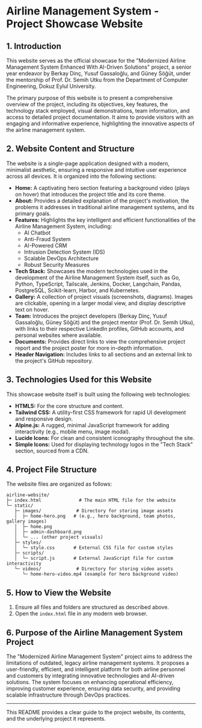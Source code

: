 # Airline Management System - Project Showcase Website

## 1. Introduction

This website serves as the official showcase for the "Modernized Airline Management System Enhanced With AI-Driven Solutions" project, a senior year endeavor by Berkay Dinç, Yusuf Gassaloğlu, and Güney Söğüt, under the mentorship of Prof. Dr. Semih Utku from the Department of Computer Engineering, Dokuz Eylul University.

The primary purpose of this website is to present a comprehensive overview of the project, including its objectives, key features, the technology stack employed, visual demonstrations, team information, and access to detailed project documentation. It aims to provide visitors with an engaging and informative experience, highlighting the innovative aspects of the airline management system.

## 2. Website Content and Structure

The website is a single-page application designed with a modern, minimalist aesthetic, ensuring a responsive and intuitive user experience across all devices. It is organized into the following sections:

* **Home:** A captivating hero section featuring a background video (plays on hover) that introduces the project title and its core theme.
* **About:** Provides a detailed explanation of the project's motivation, the problems it addresses in traditional airline management systems, and its primary goals.
* **Features:** Highlights the key intelligent and efficient functionalities of the Airline Management System, including:
    * AI Chatbot
    * Anti-Fraud System
    * AI-Powered CRM
    * Intrusion Detection System (IDS)
    * Scalable DevOps Architecture
    * Robust Security Measures
* **Tech Stack:** Showcases the modern technologies used in the development of the Airline Management System itself, such as Go, Python, TypeScript, Tailscale, Jenkins, Docker, Langchain, Pandas, PostgreSQL, Scikit-learn, Harbor, and Kubernetes.
* **Gallery:** A collection of project visuals (screenshots, diagrams). Images are clickable, opening in a larger modal view, and display descriptive text on hover.
* **Team:** Introduces the project developers (Berkay Dinç, Yusuf Gassaloğlu, Güney Söğüt) and the project mentor (Prof. Dr. Semih Utku), with links to their respective LinkedIn profiles, GitHub accounts, and personal websites where available.
* **Documents:** Provides direct links to view the comprehensive project report and the project poster for more in-depth information.
* **Header Navigation:** Includes links to all sections and an external link to the project's GitHub repository.

## 3. Technologies Used for this Website

This showcase website itself is built using the following web technologies:

* **HTML5:** For the core structure and content.
* **Tailwind CSS:** A utility-first CSS framework for rapid UI development and responsive design.
* **Alpine.js:** A rugged, minimal JavaScript framework for adding interactivity (e.g., mobile menu, image modal).
* **Lucide Icons:** For clean and consistent iconography throughout the site.
* **Simple Icons:** Used for displaying technology logos in the "Tech Stack" section, sourced from a CDN.

## 4. Project File Structure

The website files are organized as follows:

```text
airline-website/
├─ index.html              # The main HTML file for the website
└─ static/
   ├─ images/             # Directory for storing image assets
   │  ├─ home-hero.png   # (e.g., hero background, team photos, gallery images)
   │  ├─ home.png
   │  ├─ admin-dashboard.png
   │  └─ ... (other project visuals)
   ├─ styles/
   │  └─ style.css       # External CSS file for custom styles
   ├─ scripts/
   │  └─ script.js       # External JavaScript file for custom interactivity
   └─ videos/             # Directory for storing video assets
      └─ home-hero-video.mp4 (example for hero background video)
```

## 5. How to View the Website

1.  Ensure all files and folders are structured as described above.
2.  Open the `index.html` file in any modern web browser.

## 6. Purpose of the Airline Management System Project

The "Modernized Airline Management System" project aims to address the limitations of outdated, legacy airline management systems. It proposes a user-friendly, efficient, and intelligent platform for both airline personnel and customers by integrating innovative technologies and AI-driven solutions. The system focuses on enhancing operational efficiency, improving customer experience, ensuring data security, and providing scalable infrastructure through DevOps practices.

---

This README provides a clear guide to the project website, its contents, and the underlying project it represents.
